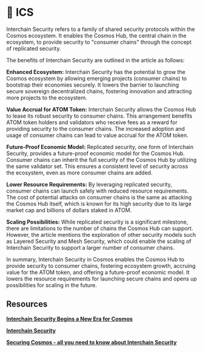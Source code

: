 # 🔐 ICS

Interchain Security refers to a family of shared security protocols within the Cosmos ecosystem. It enables the Cosmos Hub, the central chain in the ecosystem, to provide security to "consumer chains" through the concept of replicated security.

The benefits of Interchain Security are outlined in the article as follows:

**Enhanced Ecosystem:** Interchain Security has the potential to grow the Cosmos ecosystem by allowing emerging projects (consumer chains) to bootstrap their economies securely. It lowers the barrier to launching secure sovereign decentralized chains, fostering innovation and attracting more projects to the ecosystem.

**Value Accrual for ATOM Token:** Interchain Security allows the Cosmos Hub to lease its robust security to consumer chains. This arrangement benefits ATOM token holders and validators who receive fees as a reward for providing security to the consumer chains. The increased adoption and usage of consumer chains can lead to value accrual for the ATOM token.

**Future-Proof Economic Model:** Replicated security, one form of Interchain Security, provides a future-proof economic model for the Cosmos Hub. Consumer chains can inherit the full security of the Cosmos Hub by utilizing the same validator set. This ensures a consistent level of security across the ecosystem, even as more consumer chains are added.

**Lower Resource Requirements:** By leveraging replicated security, consumer chains can launch safely with reduced resource requirements. The cost of potential attacks on consumer chains is the same as attacking the Cosmos Hub itself, which is known for its high security due to its large market cap and billions of dollars staked in ATOM.

**Scaling Possibilities:** While replicated security is a significant milestone, there are limitations to the number of chains the Cosmos Hub can support. However, the article mentions the exploration of other security models such as Layered Security and Mesh Security, which could enable the scaling of Interchain Security to support a larger number of consumer chains.

In summary, Interchain Security in Cosmos enables the Cosmos Hub to provide security to consumer chains, fostering ecosystem growth, accruing value for the ATOM token, and offering a future-proof economic model. It lowers the resource requirements for launching secure chains and opens up possibilities for scaling in the future. &#x20;

## Resources

[**Interchain Security Begins a New Era for Cosmos**](https://blog.cosmos.network/interchain-security-begins-a-new-era-for-cosmos-a2dc3c0be63)

[**Interchain Security**](https://github.com/cosmos/gaia/blob/main/docs/interchain-security.md)

[**Securing Cosmos - all you need to know about Interchain Security**](https://www.coinbase.com/cloud/discover/insights-analysis/all-you-need-to-know-about-interchain-security)

